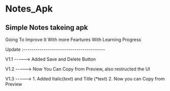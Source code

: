 # Notes_Apk
Simple Notes takeing apk
------------------------------------------------
Going To Improve It With more Feartures With 
Learning Progress

Update :----------------------------------------

V1.1 -----> Added Save and Delete Button

V1.2 -----> Now You Can Copy from Preview, also restructed the UI

V1.3 -----> 1. Added Italic(_text_) and Title (*text) 
            2. Now you can Copy from Preview 
